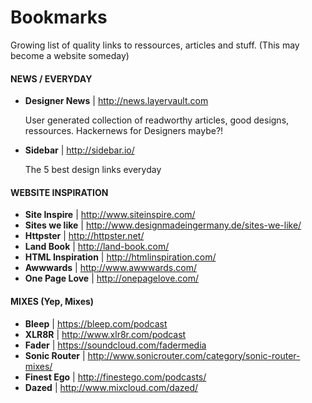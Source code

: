 # Bookmarks
Growing list of quality links to ressources, articles and stuff. (This may become a website someday)





#### NEWS / EVERYDAY

+ **Designer News** | http://news.layervault.com

   User generated collection of readworthy articles, good designs, ressources. Hackernews for Designers maybe?!

+ **Sidebar** | http://sidebar.io/

   The 5 best design links everyday


#### WEBSITE INSPIRATION

+ **Site Inspire** | http://www.siteinspire.com/
+ **Sites we like** | http://www.designmadeingermany.de/sites-we-like/
+ **Httpster** | http://httpster.net/
+ **Land Book** | http://land-book.com/
+ **HTML Inspiration** | http://htmlinspiration.com/
+ **Awwwards** | http://www.awwwards.com/
+ **One Page Love** | http://onepagelove.com/


#### MIXES (Yep, Mixes)

+ **Bleep** | https://bleep.com/podcast
+ **XLR8R** | http://www.xlr8r.com/podcast
+ **Fader** | https://soundcloud.com/fadermedia
+ **Sonic Router** | http://www.sonicrouter.com/category/sonic-router-mixes/
+ **Finest Ego** | http://finestego.com/podcasts/
+ **Dazed** | http://www.mixcloud.com/dazed/

